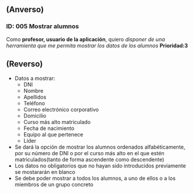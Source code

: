 ## (Anverso)

### **ID:** 005 **Mostrar alumnos**
Como **profesor, usuario de la aplicación**, quiero *disponer de una herramienta que me permita mostrar los datos de los alumnos*
**Prioridad:3**

## (Reverso)

* Datos a mostrar: 
  * DNI
  * Nombre
  * Apellidos
  * Teléfono
  * Correo electrónico corporativo
  * Domicilio
  * Curso más alto matriculado
  * Fecha de nacimiento
  * Equipo al que pertenece
  * Líder
* Se dará la opción de mostrar los alumnos ordenados alfabéticamente, por su número de DNI o por el curso más alto en el que estén matriculados(tanto de forma ascendente como descendente)  
* Los datos no obligatorios que no hayan sido introducidos previamente se mostararán en blanco
* Se debe poder mostrar a todos los alumnos, a uno de ellos o a los miembros de un grupo concreto
